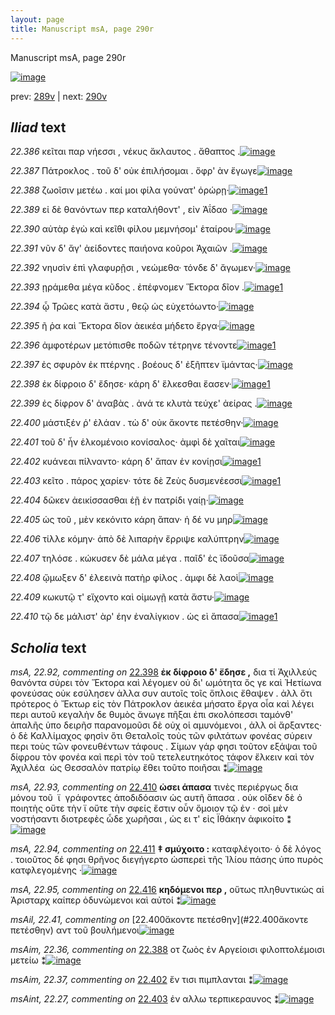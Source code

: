 ```yaml
---
layout: page
title: Manuscript msA, page 290r
---
```


Manuscript msA, page 290r

[![image](http://www.homermultitext.org/iipsrv?OBJ=IIP,1.0&FIF=/project/homer/pyramidal/deepzoom/hmt/vaimg/2017a/VA290RN_0460.tif&WID=100&CVT=JPEG)](http://www.homermultitext.org/ict2/?urn=urn:cite2:hmt:vaimg.2017a:VA290RN_0460)

prev:  [289v](../289v/) | next:  [290v](../290v/)

## *Iliad* text

*22.386* <a id="22.386"/> κεῖται παρ νήεσσι , νέκυς ἄκλαυτος . ἄθαπτος .[![image](http://www.homermultitext.org/iipsrv?OBJ=IIP,1.0&FIF=/project/homer/pyramidal/deepzoom/hmt/vaimg/2017a/VA290RN-0460.tif&WID=1000&CVT=JPEG)](http://www.homermultitext.org/ict2/?urn=urn:cite2:hmt:vaimg.2017a:VA290RN-0460@0.2052,0.1982,0.3915,0.02739)

*22.387* <a id="22.387"/> Πάτροκλος . τοῦ δ' οὐκ ἐπιλήσομαι . ὄφρ' ὰν ἔγωγε[![image](http://www.homermultitext.org/iipsrv?OBJ=IIP,1.0&FIF=/project/homer/pyramidal/deepzoom/hmt/vaimg/2017a/VA290RN-0460.tif&WID=1000&CVT=JPEG)](http://www.homermultitext.org/ict2/?urn=urn:cite2:hmt:vaimg.2017a:VA290RN-0460@0.2034,0.2216,0.4064,0.02434)

*22.388* <a id="22.388"/> ζωοῖσιν μετέω . καί μοι φίλα γούνατ' ὀρώρῃ·[![image](http://www.homermultitext.org/iipsrv?OBJ=IIP,1.0&FIF=/project/homer/pyramidal/deepzoom/hmt/vaimg/2017a/VA290RN-0460.tif&WID=1000&CVT=JPEG)](http://www.homermultitext.org/ict2/?urn=urn:cite2:hmt:vaimg.2017a:VA290RN-0460@0.2012,0.2415,0.3808,0.02614)[1](#msAim_22.36)

*22.389* <a id="22.389"/> εἰ δὲ θανόντων περ καταλήθοντ' , εἰν Ἀΐδαο ·[![image](http://www.homermultitext.org/iipsrv?OBJ=IIP,1.0&FIF=/project/homer/pyramidal/deepzoom/hmt/vaimg/2017a/VA290RN-0460.tif&WID=1000&CVT=JPEG)](http://www.homermultitext.org/ict2/?urn=urn:cite2:hmt:vaimg.2017a:VA290RN-0460@0.2025,0.2611,0.3775,0.02268)

*22.390* <a id="22.390"/> αὐτὰρ ἐγὼ καὶ κεῖθι φίλου μεμνήσομ' ἑταίρου·[![image](http://www.homermultitext.org/iipsrv?OBJ=IIP,1.0&FIF=/project/homer/pyramidal/deepzoom/hmt/vaimg/2017a/VA290RN-0460.tif&WID=1000&CVT=JPEG)](http://www.homermultitext.org/ict2/?urn=urn:cite2:hmt:vaimg.2017a:VA290RN-0460@0.2021,0.2791,0.3933,0.02365)

*22.391* <a id="22.391"/> νῦν δ' ἄγ' ἀείδοντες παιήονα κοῦροι Ἀχαιῶν .[![image](http://www.homermultitext.org/iipsrv?OBJ=IIP,1.0&FIF=/project/homer/pyramidal/deepzoom/hmt/vaimg/2017a/VA290RN-0460.tif&WID=1000&CVT=JPEG)](http://www.homermultitext.org/ict2/?urn=urn:cite2:hmt:vaimg.2017a:VA290RN-0460@0.2021,0.2960,0.3753,0.02503)

*22.392* <a id="22.392"/> νηυσὶν ἐπὶ γλαφυρῇσι , νεώμεθα· τόνδε δ' ἄγωμεν·[![image](http://www.homermultitext.org/iipsrv?OBJ=IIP,1.0&FIF=/project/homer/pyramidal/deepzoom/hmt/vaimg/2017a/VA290RN-0460.tif&WID=1000&CVT=JPEG)](http://www.homermultitext.org/ict2/?urn=urn:cite2:hmt:vaimg.2017a:VA290RN-0460@0.2034,0.3137,0.4182,0.02877)

*22.393* <a id="22.393"/> ῃράμεθα μέγα κῦδος . ἐπέφνομεν Ἕκτορα δῖον .[![image](http://www.homermultitext.org/iipsrv?OBJ=IIP,1.0&FIF=/project/homer/pyramidal/deepzoom/hmt/vaimg/2017a/VA290RN-0460.tif&WID=1000&CVT=JPEG)](http://www.homermultitext.org/ict2/?urn=urn:cite2:hmt:vaimg.2017a:VA290RN-0460@0.1741,0.3336,0.4317,0.02808)[1](#msA_22.90)

*22.394* <a id="22.394"/> ᾧ Τρῶες κατὰ ἄστυ , θεῷ ὡς εὐχετόωντο·[![image](http://www.homermultitext.org/iipsrv?OBJ=IIP,1.0&FIF=/project/homer/pyramidal/deepzoom/hmt/vaimg/2017a/VA290RN-0460.tif&WID=1000&CVT=JPEG)](http://www.homermultitext.org/ict2/?urn=urn:cite2:hmt:vaimg.2017a:VA290RN-0460@0.1723,0.3530,0.3930,0.02241)

*22.395* <a id="22.395"/> ῆ ῥα καὶ Ἕκτορα δῖον ἀεικέα μήδετο ἔργα·[![image](http://www.homermultitext.org/iipsrv?OBJ=IIP,1.0&FIF=/project/homer/pyramidal/deepzoom/hmt/vaimg/2017a/VA290RN-0460.tif&WID=1000&CVT=JPEG)](http://www.homermultitext.org/ict2/?urn=urn:cite2:hmt:vaimg.2017a:VA290RN-0460@0.1826,0.3703,0.4060,0.02614)

*22.396* <a id="22.396"/> ἀμφοτέρων μετόπισθε ποδῶν τέτρηνε τένοντε[![image](http://www.homermultitext.org/iipsrv?OBJ=IIP,1.0&FIF=/project/homer/pyramidal/deepzoom/hmt/vaimg/2017a/VA290RN-0460.tif&WID=1000&CVT=JPEG)](http://www.homermultitext.org/ict2/?urn=urn:cite2:hmt:vaimg.2017a:VA290RN-0460@0.1813,0.3889,0.4167,0.02739)[1](#msA_22.91)

*22.397* <a id="22.397"/> ἐς σφυρὸν ἐκ πτέρνης . βοέους δ' ἐξῆπτεν ϊμάντας·[![image](http://www.homermultitext.org/iipsrv?OBJ=IIP,1.0&FIF=/project/homer/pyramidal/deepzoom/hmt/vaimg/2017a/VA290RN-0460.tif&WID=1000&CVT=JPEG)](http://www.homermultitext.org/ict2/?urn=urn:cite2:hmt:vaimg.2017a:VA290RN-0460@0.1957,0.4079,0.4186,0.02669)

*22.398* <a id="22.398"/> ἐκ δίφροιο δ' ἔδησε· κάρη δ' ἕλκεσθαι ἔασεν·[![image](http://www.homermultitext.org/iipsrv?OBJ=IIP,1.0&FIF=/project/homer/pyramidal/deepzoom/hmt/vaimg/2017a/VA290RN-0460.tif&WID=1000&CVT=JPEG)](http://www.homermultitext.org/ict2/?urn=urn:cite2:hmt:vaimg.2017a:VA290RN-0460@0.1903,0.4248,0.3911,0.02642)[1](#msA_22.92)

*22.399* <a id="22.399"/> ἐς δίφρον δ' ἀναβὰς . ἀνά τε κλυτὰ τεύχε' ἀείρας .[![image](http://www.homermultitext.org/iipsrv?OBJ=IIP,1.0&FIF=/project/homer/pyramidal/deepzoom/hmt/vaimg/2017a/VA290RN-0460.tif&WID=1000&CVT=JPEG)](http://www.homermultitext.org/ict2/?urn=urn:cite2:hmt:vaimg.2017a:VA290RN-0460@0.1898,0.4455,0.4213,0.02545)

*22.400* <a id="22.400"/> μάστιξέν ῥ' ἐλάαν . τὼ δ' οὐκ ἄκοντε πετέσθην·[![image](http://www.homermultitext.org/iipsrv?OBJ=IIP,1.0&FIF=/project/homer/pyramidal/deepzoom/hmt/vaimg/2017a/VA290RN-0460.tif&WID=1000&CVT=JPEG)](http://www.homermultitext.org/ict2/?urn=urn:cite2:hmt:vaimg.2017a:VA290RN-0460@0.1898,0.4455,0.4213,0.02545)

*22.401* <a id="22.401"/> τοῦ δ' ἦν ἑλκομένοιο κονίσαλος· ἀμφὶ δὲ χαῖται[![image](http://www.homermultitext.org/iipsrv?OBJ=IIP,1.0&FIF=/project/homer/pyramidal/deepzoom/hmt/vaimg/2017a/VA290RN-0460.tif&WID=1000&CVT=JPEG)](http://www.homermultitext.org/ict2/?urn=urn:cite2:hmt:vaimg.2017a:VA290RN-0460@0.1938,0.4633,0.3992,0.02642)

*22.402* <a id="22.402"/> κυάνεαι πίλναντο· κάρη δ' ἅπαν ἐν κονίῃσι[![image](http://www.homermultitext.org/iipsrv?OBJ=IIP,1.0&FIF=/project/homer/pyramidal/deepzoom/hmt/vaimg/2017a/VA290RN-0460.tif&WID=1000&CVT=JPEG)](http://www.homermultitext.org/ict2/?urn=urn:cite2:hmt:vaimg.2017a:VA290RN-0460@0.1929,0.4841,0.4208,0.02241)[1](#msAim_22.37)

*22.403* <a id="22.403"/> κεῖτο . πάρος χαρίεν· τότε δὲ Ζεὺς δυσμενέεσσι[![image](http://www.homermultitext.org/iipsrv?OBJ=IIP,1.0&FIF=/project/homer/pyramidal/deepzoom/hmt/vaimg/2017a/VA290RN-0460.tif&WID=1000&CVT=JPEG)](http://www.homermultitext.org/ict2/?urn=urn:cite2:hmt:vaimg.2017a:VA290RN-0460@0.1925,0.5187,0.4060,0.02669)[1](#msAint_22.27)

*22.404* <a id="22.404"/> δῶκεν ἀεικίσσασθαι ἑῇ ἐν πατρίδι γαίῃ·[![image](http://www.homermultitext.org/iipsrv?OBJ=IIP,1.0&FIF=/project/homer/pyramidal/deepzoom/hmt/vaimg/2017a/VA290RN-0460.tif&WID=1000&CVT=JPEG)](http://www.homermultitext.org/ict2/?urn=urn:cite2:hmt:vaimg.2017a:VA290RN-0460@0.1916,0.5379,0.4151,0.02503)

*22.405* <a id="22.405"/> ὡς τοῦ , μὲν κεκόνιτο κάρη ἅπαν· ἡ δέ νυ μηρ[![image](http://www.homermultitext.org/iipsrv?OBJ=IIP,1.0&FIF=/project/homer/pyramidal/deepzoom/hmt/vaimg/2017a/VA290RN-0460.tif&WID=1000&CVT=JPEG)](http://www.homermultitext.org/ict2/?urn=urn:cite2:hmt:vaimg.2017a:VA290RN-0460@0.1920,0.5559,0.4182,0.02711)

*22.406* <a id="22.406"/> τίλλε κόμην· ἀπὸ δὲ λιπαρὴν ἔρριψε καλύπτρην[![image](http://www.homermultitext.org/iipsrv?OBJ=IIP,1.0&FIF=/project/homer/pyramidal/deepzoom/hmt/vaimg/2017a/VA290RN-0460.tif&WID=1000&CVT=JPEG)](http://www.homermultitext.org/ict2/?urn=urn:cite2:hmt:vaimg.2017a:VA290RN-0460@0.1920,0.5793,0.4226,0.02268)

*22.407* <a id="22.407"/> τηλόσε . κώκυσεν δὲ μάλα μέγα . παῖδ' ἐς ϊδοῦσα[![image](http://www.homermultitext.org/iipsrv?OBJ=IIP,1.0&FIF=/project/homer/pyramidal/deepzoom/hmt/vaimg/2017a/VA290RN-0460.tif&WID=1000&CVT=JPEG)](http://www.homermultitext.org/ict2/?urn=urn:cite2:hmt:vaimg.2017a:VA290RN-0460@0.1920,0.5959,0.4241,0.02476)

*22.408* <a id="22.408"/> ᾤμωξεν δ' ἐλεεινὰ πατὴρ φίλος . ἀμφι δὲ λαοὶ[![image](http://www.homermultitext.org/iipsrv?OBJ=IIP,1.0&FIF=/project/homer/pyramidal/deepzoom/hmt/vaimg/2017a/VA290RN-0460.tif&WID=1000&CVT=JPEG)](http://www.homermultitext.org/ict2/?urn=urn:cite2:hmt:vaimg.2017a:VA290RN-0460@0.1920,0.6140,0.4095,0.02407)

*22.409* <a id="22.409"/> κωκυτῷ τ' εἴχοντο καὶ οἰμωγῇ κατὰ ἄστυ·[![image](http://www.homermultitext.org/iipsrv?OBJ=IIP,1.0&FIF=/project/homer/pyramidal/deepzoom/hmt/vaimg/2017a/VA290RN-0460.tif&WID=1000&CVT=JPEG)](http://www.homermultitext.org/ict2/?urn=urn:cite2:hmt:vaimg.2017a:VA290RN-0460@0.1914,0.6324,0.3939,0.02158)

*22.410* <a id="22.410"/> τῷ δε μάλιστ' ὰρ' έην ἐναλίγκιον . ὡς εὶ ἅπασα[![image](http://www.homermultitext.org/iipsrv?OBJ=IIP,1.0&FIF=/project/homer/pyramidal/deepzoom/hmt/vaimg/2017a/VA290RN-0460.tif&WID=1000&CVT=JPEG)](http://www.homermultitext.org/ict2/?urn=urn:cite2:hmt:vaimg.2017a:VA290RN-0460@0.1914,0.6516,0.3933,0.02669)[1](#msA_22.93)

## *Scholia* text

*msA, 22.92, commenting on* [22.398](#22.398)  <a id="msA_22.92"/> **ἐκ δίφροιο δ' ἔδησε ,** δια τί Ἀχιλλεύς θανόντα σύρει τὸν Ἕκτορα καὶ λέγομεν οὐ δι' ωμότητα ὅς γε καὶ Ἠετίωνα φονεύσας οὐκ εσύλησεν ἀλλα συν αυτοῖς τοῖς ὅπλοις ἔθαψεν . ἀλλ ὅτι πρότερος ὁ Ἔκτωρ εἱς τὸν Πάτροκλον ἀεικέα μήσατο ἔργα οἷα καὶ λέγει περι αυτοῦ κεγαλὴν δε θυμὸς ἄνωγε πῆξαι ἐπι σκολόπεσσι ταμόνθ' ἁπαλῆς ὑπο δειρῆσ παρανομοῦσι δὲ οὐχ οἱ αμυνόμενοι , ἀλλ οἱ ἄρξαντες· ὁ δὲ Καλλίμαχος φησὶν ὅτι Θεταλοῖς τοὺς τῶν φιλτάτων φονέας σύρειν περι τοὺς τῶν φονευθέντων τάφους . Σίμων γάρ φησι τοῦτον εξάψαι τοῦ δίφρου τὸν φονέα καὶ περὶ τὸν τοῦ τετελευτηκότος τάφον ἔλκειν καὶ τὸν Ἀχιλλέα  ὡς Θεσσαλὸν πατρίῳ ἔθει τοῦτο ποιῆσαι ⁑[![image](http://www.homermultitext.org/iipsrv?OBJ=IIP,1.0&FIF=/project/homer/pyramidal/deepzoom/hmt/vaimg/2017a/VA290RN_0460.tif&RGN=0.6094,0.3332,0.2089,0.06293&WID=1000&CVT=JPEG)](http://www.homermultitext.org/ict2/?urn=urn:cite2:hmt:vaimg.2017a:VA290RN_0460@0.6094,0.3332,0.2089,0.06293)

*msA, 22.93, commenting on* [22.410](#22.410)  <a id="msA_22.93"/> **ὡσει άπασα** τινὲς περιέργως δια μόνου τοῦ  ϊ  γράφοντες ἀποδιδόασιν ὡς αυτῆ ἅπασα . οὐκ οῖδεν δὲ ὁ ποιητὴς οὔτε τὴν ϊ οὔτε τὴν σφείς ἔστιν οὖν ὅμοιον τῷ ἐν · σοὶ μὲν νοστήσαντι διοτρεφὲς ὧδε χωρῆσαι , ὡς ει τ' εἰς Ϊθάκην ἀφικοίτο ⁑[![image](http://www.homermultitext.org/iipsrv?OBJ=IIP,1.0&FIF=/project/homer/pyramidal/deepzoom/hmt/vaimg/2017a/VA290RN_0460.tif&RGN=0.6019,0.3918,0.2262,0.03748&WID=1000&CVT=JPEG)](http://www.homermultitext.org/ict2/?urn=urn:cite2:hmt:vaimg.2017a:VA290RN_0460@0.6019,0.3918,0.2262,0.03748)

*msA, 22.94, commenting on* [22.411](#22.411)  <a id="msA_22.94"/> **‡ σμύχοιτο :** καταφλέγοιτο· ὁ δὲ λόγος . τοιοῦτος δέ φησι θρῆνος διεγήγερτο ὡσπερεὶ τῆς Ἰλίου πάσης ὑπο πυρὸς κατφλεγομένης ·[![image](http://www.homermultitext.org/iipsrv?OBJ=IIP,1.0&FIF=/project/homer/pyramidal/deepzoom/hmt/vaimg/2017a/VA290RN_0460.tif&RGN=0.6092,0.4216,0.2200,0.2344&WID=1000&CVT=JPEG)](http://www.homermultitext.org/ict2/?urn=urn:cite2:hmt:vaimg.2017a:VA290RN_0460@0.6092,0.4216,0.2200,0.2344)

*msA, 22.95, commenting on* [22.416](#22.416)  <a id="msA_22.95"/> **κηδόμενοι περ ,** οὕτως πληθυντικὼς αἱ Ἀρισταρχ καίπερ ὀδυνώμενοι καὶ αὐτοί ⁑[![image](http://www.homermultitext.org/iipsrv?OBJ=IIP,1.0&FIF=/project/homer/pyramidal/deepzoom/hmt/vaimg/2017a/VA290RN_0460.tif&RGN=0.1898,0.6503,0.6266,0.06860&WID=1000&CVT=JPEG)](http://www.homermultitext.org/ict2/?urn=urn:cite2:hmt:vaimg.2017a:VA290RN_0460@0.1898,0.6503,0.6266,0.06860)

*msAil, 22.41, commenting on* [22.400ἄκοντε πετέσθην](#22.400ἄκοντε πετέσθην)  <a id="msAil_22.41"/> αντ τοῦ βουλήμενοι[![image](http://www.homermultitext.org/iipsrv?OBJ=IIP,1.0&FIF=/project/homer/pyramidal/deepzoom/hmt/vaimg/2017a/VA290RN_0460.tif&RGN=0.4738,0.4599,0.07830,0.01480&WID=1000&CVT=JPEG)](http://www.homermultitext.org/ict2/?urn=urn:cite2:hmt:vaimg.2017a:VA290RN_0460@0.4738,0.4599,0.07830,0.01480)

*msAim, 22.36, commenting on* [22.388](#22.388)  <a id="msAim_22.36"/> οτ ζωὸς ἐν Αργείοισι φιλοπτολέμοισι μετείω ⁑[![image](http://www.homermultitext.org/iipsrv?OBJ=IIP,1.0&FIF=/project/homer/pyramidal/deepzoom/hmt/vaimg/2017a/VA290RN_0460.tif&RGN=0.5870,0.2402,0.07553,0.04703&WID=1000&CVT=JPEG)](http://www.homermultitext.org/ict2/?urn=urn:cite2:hmt:vaimg.2017a:VA290RN_0460@0.5870,0.2402,0.07553,0.04703)

*msAim, 22.37, commenting on* [22.402](#22.402)  <a id="msAim_22.37"/> ἔν τισι πιμπλανται ⁑[![image](http://www.homermultitext.org/iipsrv?OBJ=IIP,1.0&FIF=/project/homer/pyramidal/deepzoom/hmt/vaimg/2017a/VA290RN_0460.tif&RGN=0.5859,0.5015,0.03224,0.03734&WID=1000&CVT=JPEG)](http://www.homermultitext.org/ict2/?urn=urn:cite2:hmt:vaimg.2017a:VA290RN_0460@0.5859,0.5015,0.03224,0.03734)

*msAint, 22.27, commenting on* [22.403](#22.403)  <a id="msAint_22.27"/> ἐν αλλω τερπικεραυνος ⁑[![image](http://www.homermultitext.org/iipsrv?OBJ=IIP,1.0&FIF=/project/homer/pyramidal/deepzoom/hmt/vaimg/2017a/VA290RN_0460.tif&RGN=0.1258,0.5188,0.06356,0.03873&WID=1000&CVT=JPEG)](http://www.homermultitext.org/ict2/?urn=urn:cite2:hmt:vaimg.2017a:VA290RN_0460@0.1258,0.5188,0.06356,0.03873)